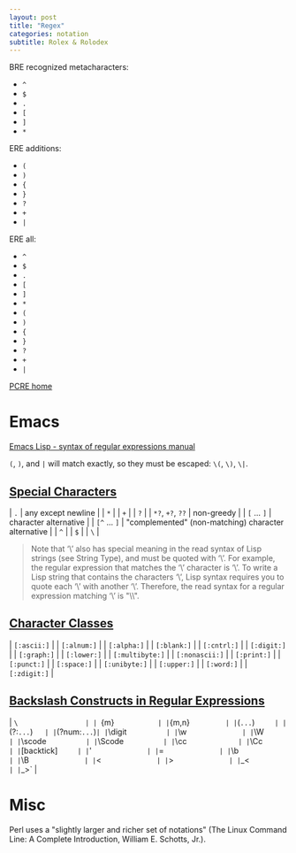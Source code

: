 ```yaml
---
layout: post
title: "Regex"
categories: notation
subtitle: Rolex & Rolodex
---
```


BRE recognized metacharacters:
- `^`
- `$`
- `.`
- `[`
- `]`
- `*`

ERE additions:
- `(`
- `)`
- `{`
- `}`
- `?`
- `+`
- `|`

ERE all:
- `^`
- `$`
- `.`
- `[`
- `]`
- `*`
- `(`
- `)`
- `{`
- `}`
- `?`
- `+`
- `|`

[PCRE home](http://www.pcre.org/)

# Emacs

[Emacs Lisp - syntax of regular expressions manual](https://www.gnu.org/software/emacs/manual/html_node/elisp/Syntax-of-Regexps.html#Syntax-of-Regexps)

`(`, `)`, and `|` will match exactly, so they must be escaped: `\(`, `\)`, `\|`.

## [Special Characters](https://www.gnu.org/software/emacs/manual/html_node/elisp/Regexp-Special.html#Regexp-Special)

| `.`              | any except newline |
| `*`              |
| `+`              |
| `?`              |
| `*?`, `+?`, `??` | non-greedy |
| `[` ... `]`      | character alternative |
| `[^` ... `]`     | "complemented" (non-matching) character alternative |
| `^`              |
| `$`              |
| `\`              |

> Note that ‘\’ also has special meaning in the read syntax of Lisp strings (see String Type), and must be quoted with ‘\’. For example, the regular expression that matches the ‘\’ character is ‘\\’. To write a Lisp string that contains the characters ‘\\’, Lisp syntax requires you to quote each ‘\’ with another ‘\’. Therefore, the read syntax for a regular expression matching ‘\’ is "\\\\".

## [Character Classes](https://www.gnu.org/software/emacs/manual/html_node/elisp/Char-Classes.html#Char-Classes)

| `[:ascii:]`     |
| `[:alnum:]`     |
| `[:alpha:]`     |
| `[:blank:]`     |
| `[:cntrl:]`     |
| `[:digit:]`     |
| `[:graph:]`     |
| `[:lower:]`     |
| `[:multibyte:]` |
| `[:nonascii:]`  |
| `[:print:]`     |
| `[:punct:]`     |
| `[:space:]`     |
| `[:unibyte:]`   |
| `[:upper:]`     |
| `[:word:]`      |
| `[:zdigit:]`    |

## [Backslash Constructs in Regular Expressions](https://www.gnu.org/software/emacs/manual/html_node/elisp/Regexp-Backslash.html#Regexp-Backslash)

| `\                 |
| `\{m\}`            |
| `\{m,n\}`          |
| `\(` ... `\)`      |
| `\(?:` ... `\)`    |
| `\(?num:` ... `\)` |
| `\digit`           |
| `\w`               |
| `\W`               |
| `\scode`           |
| `\Scode`           |
| `\cc`              |
| `\Cc`              |
| `\[backtick]`      |
| `\'`               |
| `\=`               |
| `\b`               |
| `\B`               |
| `\<`               |
| `\>`               |
| `\_<`              |
| `\_>`              |

# Misc

Perl uses a "slightly larger and richer set of notations" (The Linux Command Line: A Complete Introduction, William E. Schotts, Jr.).
